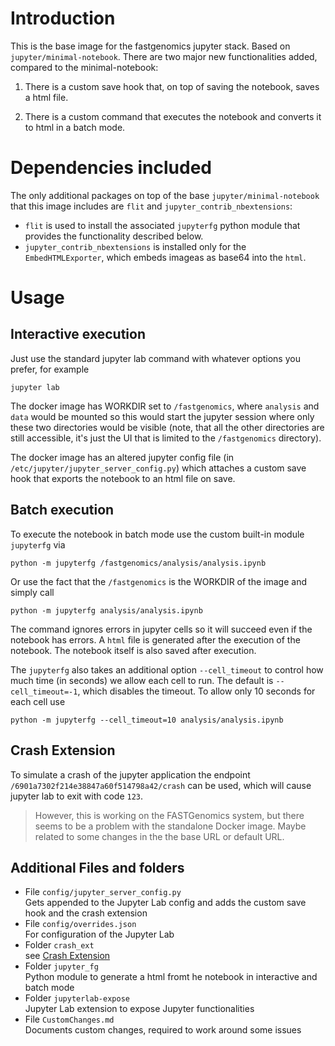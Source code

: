# Introduction

This is the base image for the fastgenomics jupyter stack. Based on `jupyter/minimal-notebook`.
There are two major new functionalities added, compared to the minimal-notebook:

1. There is a custom save hook that, on top of saving the notebook, saves a html file.

2. There is a custom command that executes the notebook and converts it to html in a
   batch mode.

# Dependencies included

The only additional packages on top of the base `jupyter/minimal-notebook` that this
image includes are `flit` and `jupyter_contrib_nbextensions`:

- `flit` is used to install the associated `jupyterfg` python
  module that provides the functionality described below.
- `jupyter_contrib_nbextensions` is installed only for the `EmbedHTMLExporter`, which embeds imageas as base64 into the `html`.

# Usage

## Interactive execution

Just use the standard jupyter lab command with whatever options you prefer, for example

```
jupyter lab
```

The docker image has WORKDIR set to `/fastgenomics`, where `analysis` and `data` would
be mounted so this would start the jupyter session where only these two directories
would be visible (note, that all the other directories are still accessible, it's just
the UI that is limited to the `/fastgenomics` directory).

The docker image has an altered jupyter config file (in
`/etc/jupyter/jupyter_server_config.py`) which attaches a custom save hook that
exports the notebook to an html file on save.

## Batch execution

To execute the notebook in batch mode use the custom built-in module `jupyterfg` via

```
python -m jupyterfg /fastgenomics/analysis/analysis.ipynb
```

Or use the fact that the `/fastgenomics` is the WORKDIR of the image and simply
call

```
python -m jupyterfg analysis/analysis.ipynb
```

The command ignores errors in jupyter cells so it will succeed even if the notebook has
errors. A `html` file is generated after the execution of the notebook. The notebook
itself is also saved after execution.

The `jupyterfg` also takes an additional option `--cell_timeout` to control how much
time (in seconds) we allow each cell to run. The default is `--cell_timeout=-1`, which
disables the timeout. To allow only 10 seconds for each cell use

```
python -m jupyterfg --cell_timeout=10 analysis/analysis.ipynb
```

## Crash Extension

To simulate a crash of the jupyter application the endpoint `/6901a7302f214e38847a60f514798a42/crash` can be used, which will cause jupyter lab to exit with code `123`.

> However, this is working on the FASTGenomics system, but there seems to be a problem with the standalone Docker image. Maybe related to some changes in the the base URL or default URL.

## Additional Files and folders

- File `config/jupyter_server_config.py`  
  Gets appended to the Jupyter Lab config and adds the custom save hook and the crash extension
- File `config/overrides.json`  
  For configuration of the Jupyter Lab
- Folder `crash_ext`  
  see [Crash Extension](#crash-extension)
- Folder `jupyter_fg`  
  Python module to generate a html fromt he notebook in interactive and batch mode
- Folder `jupyterlab-expose`  
  Jupyter Lab extension to expose Jupyter functionalities
- File `CustomChanges.md`  
  Documents custom changes, required to work around some issues
